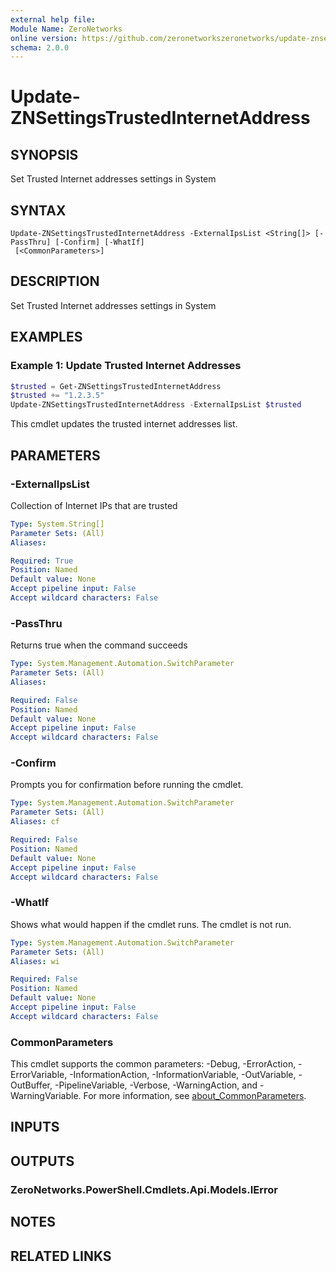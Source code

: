 ```yaml
---
external help file:
Module Name: ZeroNetworks
online version: https://github.com/zeronetworkszeronetworks/update-znsettingstrustedinternetaddress
schema: 2.0.0
---
```


# Update-ZNSettingsTrustedInternetAddress

## SYNOPSIS
Set Trusted Internet addresses settings in System

## SYNTAX

```
Update-ZNSettingsTrustedInternetAddress -ExternalIpsList <String[]> [-PassThru] [-Confirm] [-WhatIf]
 [<CommonParameters>]
```

## DESCRIPTION
Set Trusted Internet addresses settings in System

## EXAMPLES

### Example 1: Update Trusted Internet Addresses
```powershell
$trusted = Get-ZNSettingsTrustedInternetAddress
$trusted += "1.2.3.5"                                                          
Update-ZNSettingsTrustedInternetAddress -ExternalIpsList $trusted

```

This cmdlet updates the trusted internet addresses list.

## PARAMETERS

### -ExternalIpsList
Collection of Internet IPs that are trusted

```yaml
Type: System.String[]
Parameter Sets: (All)
Aliases:

Required: True
Position: Named
Default value: None
Accept pipeline input: False
Accept wildcard characters: False
```

### -PassThru
Returns true when the command succeeds

```yaml
Type: System.Management.Automation.SwitchParameter
Parameter Sets: (All)
Aliases:

Required: False
Position: Named
Default value: None
Accept pipeline input: False
Accept wildcard characters: False
```

### -Confirm
Prompts you for confirmation before running the cmdlet.

```yaml
Type: System.Management.Automation.SwitchParameter
Parameter Sets: (All)
Aliases: cf

Required: False
Position: Named
Default value: None
Accept pipeline input: False
Accept wildcard characters: False
```

### -WhatIf
Shows what would happen if the cmdlet runs.
The cmdlet is not run.

```yaml
Type: System.Management.Automation.SwitchParameter
Parameter Sets: (All)
Aliases: wi

Required: False
Position: Named
Default value: None
Accept pipeline input: False
Accept wildcard characters: False
```

### CommonParameters
This cmdlet supports the common parameters: -Debug, -ErrorAction, -ErrorVariable, -InformationAction, -InformationVariable, -OutVariable, -OutBuffer, -PipelineVariable, -Verbose, -WarningAction, and -WarningVariable. For more information, see [about_CommonParameters](http://go.microsoft.com/fwlink/?LinkID=113216).

## INPUTS

## OUTPUTS

### ZeroNetworks.PowerShell.Cmdlets.Api.Models.IError

## NOTES

## RELATED LINKS


